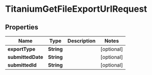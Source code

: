 

# TitaniumGetFileExportUrlRequest


## Properties

| Name | Type | Description | Notes |
|------------ | ------------- | ------------- | -------------|
|**exportType** | **String** |  |  [optional] |
|**submittedDate** | **String** |  |  [optional] |
|**submittedId** | **String** |  |  [optional] |



